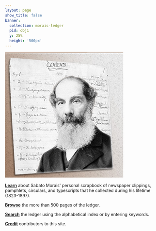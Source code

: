 ```yaml
---
layout: page
show_title: false
banner:
  collection: morais-ledger
  pid: obj1
  y: 25%
  height: '500px'
---
```


![Portrait of Morais on a background of the table of contents of the Morais Ledger](/img/morais_img.jpeg)

<p><b><a href="{{ '/about' | absolute_url }}">Learn</a></b> about Sabato Morais' personal scrapbook of newspaper clippings, pamphlets, circulars, and typescripts that he collected during his lifetime (1823-1897).</p>

<p><b><a href="{{ '/morais-ledger/obj1' | absolute_url }}">Browse</a></b> the more than 500 pages of the ledger.</p> 

<p><b><a href="{{ '/search' | absolute_url }}">Search</a></b> the ledger using the alphabetical index or by entering keywords.</p>  

<p><b><a href="{{ '/credits' | absolute_url }}">Credit</a></b> contributors to this site.</p> 
